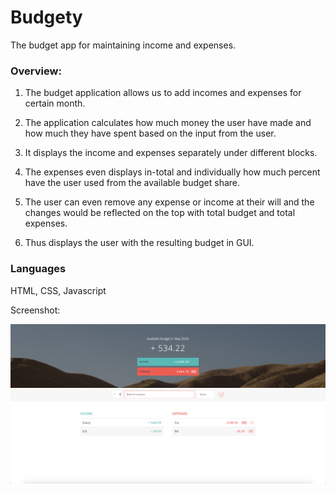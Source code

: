 # Budgety
The budget app for maintaining income and expenses.

### Overview:

1. The budget application allows us to add incomes and expenses for certain month.

2. The application calculates how much money the user have made and how much they have spent based on the input from the user.

3. It displays the income and expenses separately under different blocks.

4. The expenses even displays in-total and individually how much percent have the user used from the available budget share.

5. The user can even remove any expense or income at their will and the changes would be reflected on the top with total          budget and total expenses.

6. Thus displays the user with the resulting budget in GUI.

### Languages
 
  HTML, 
  CSS, 
  Javascript

Screenshot:

![Test Image 1](https://github.com/Maninderjeet31/Budgety/blob/master/Screenshot%202020-05-18%20at%209.25.16%20PM.png)

